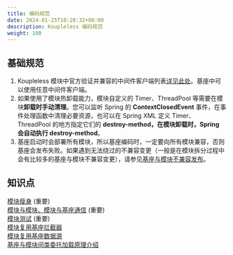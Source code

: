 ```yaml
---
title: 编码规范
date: 2024-01-25T10:28:32+08:00
description: Koupleless 编码规范
weight: 100
---
```


## 基础规范
1. Koupleless 模块中官方验证并兼容的中间件客户端列表[详见此处](/docs/tutorials/module-development/runtime-compatibility-list)。基座中可以使用任意中间件客户端。
2. 如果使用了模块热卸载能力，模块自定义的 Timer、ThreadPool 等需要在模块**卸载时手动清理**。您可以监听 Spring 的 **ContextClosedEvent** 事件，在事件处理函数中清理必要资源，也可以在 Spring XML 定义 Timer、ThreadPool 的地方指定它们的 **destroy-method，**在模块卸载时，Spring 会自动执行** destroy-method**。
3. 基座启动时会部署所有模块，所以基座编码时，一定要向所有模块兼容，否则基座会发布失败。如果遇到无法绕过的不兼容变更（一般是在模块拆分过程中会有比较多的基座与模块不兼容变更），请参见[基座与模块不兼容发布](/docs/tutorials/module-operation/incompatible-base-and-module-upgrade)。

## 知识点
[模块瘦身](../module-slimming)  (重要)<br />
[模块与模块、模块与基座通信](https://www.sofastack.tech/projects/sofa-boot/sofa-ark-ark-jvm/)  (重要)<br />
[模块测试](../module-debug)  (重要)<br />
[模块复用基座拦截器](../reuse-base-interceptor)<br />
[模块复用基座数据源](../reuse-base-datasource)<br />
[基座与模块间类委托加载原理介绍](/docs/introduction/architecture/class-delegation-principle)

<br/>
<br/>
